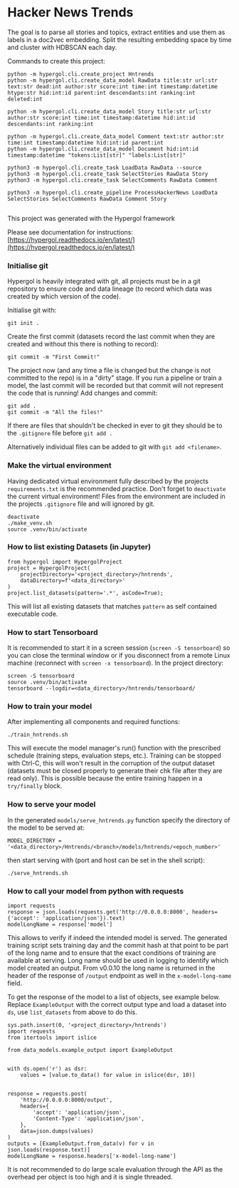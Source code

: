 # Hacker News Trends

The goal is to parse all stories and topics, extract entities and use them as labels in a doc2vec embedding.
Split the resulting embedding space by time and cluster with HDBSCAN each day.

Commands to create this project:

```
python -m hypergol.cli.create_project Hntrends
python -m hypergol.cli.create_data_model RawData title:str url:str text:str dead:int author:str score:int time:int timestamp:datetime htype:str hid:int:id parent:int descendants:int ranking:int deleted:int

python -m hypergol.cli.create_data_model Story title:str url:str author:str score:int time:int timestamp:datetime hid:int:id descendants:int ranking:int

python -m hypergol.cli.create_data_model Comment text:str author:str time:int timestamp:datetime hid:int:id parent:int
python -m hypergol.cli.create_data_model Document hid:int:id timestamp:datetime "tokens:List[str]" "labels:List[str]"

python3 -m hypergol.cli.create_task LoadData RawData --source
python3 -m hypergol.cli.create_task SelectStories RawData Story
python3 -m hypergol.cli.create_task SelectComments RawData Comment

python3 -m hypergol.cli.create_pipeline ProcessHackerNews LoadData SelectStories SelectComments RawData Comment Story


```

This project was generated with the Hypergol framework

Please see documentation for instructions: [https://hypergol.readthedocs.io/en/latest/](https://hypergol.readthedocs.io/en/latest/)

### Initialise git

Hypergol is heavily integrated with git, all projects must be in a git repository to ensure code and data lineage (to record which data was created by which version of the code).

Initialise git with:

```git init .```

Create the first commit (datasets record the last commit when they are created and without this there is nothing to record):

```git commit -m "First Commit!"```

The project now (and any time a file is changed but the change is not committed to the repo) is in a "dirty" stage. If you run a pipeline or train a model, the last commit will be recorded but that commit will not represent the code that is running! Add changes and commit:

```
git add .
git commit -m "All the files!"
```

If there are files that shouldn't be checked in ever to git they should be to the `.gitignore` file before `git add .`

Alternatively individual files can be added to git with `git add <filename>`.

### Make the virtual environment

Having dedicated virtual environment fully described by the projects `requirements.txt` is the recommended practice. Don't forget to `deactivate` the current virtual environment! Files from the environment are included in the projects `.gitignore` file and will ignored by git.

```
deactivate
./make_venv.sh
source .venv/bin/activate
```


### How to list existing Datasets (in Jupyter)

```
from hypergol import HypergolProject
project = HypergolProject(
    projectDirectory='<project_directory>/hntrends',
    dataDirectory=f'<data_directory>'
)
project.list_datasets(pattern='.*', asCode=True);
```

This will list all existing datasets that matches `pattern` as self contained executable code.


### How to start Tensorboard

It is recommended to start it in a screen session (`screen -S tensorboard`) so you can close the terminal window or if you disconnect from a remote Linux machine (reconnect with `screen -x tensorboard`). In the project directory:

```
screen -S tensorboard
source .venv/bin/activate
tensorboard --logdir=<data_directory>/hntrends/tensorboard/
```


### How to train your model

After implementing all components and required functions:

```
./train_hntrends.sh
```

This will execute the model manager's run() function with the prescribed schedule (training steps, evaluation steps, etc.). Training can be stopped with Ctrl-C, this will won't result in the corruption of the output dataset (datasets must be closed properly to generate their chk file after they are read only). This is possible because the entire training happen in a `try/finally` block.

### How to serve your model

In the generated `models/serve_hntrends.py` function specify the directory of the model to be served at:

```
MODEL_DIRECTORY = '<data_directory>/Hntrends/<branch>/models/hntrends/<epoch_number>'
```

then start serving with (port and host can be set in the shell script):

```
./serve_hntrends.sh
```


### How to call your model from python with requests

```
import requests
response = json.loads(requests.get('http://0.0.0.0:8000', headers={'accept': 'application/json'}).text)
modelLongName = response['model']
```

This allows to verify if indeed the intended model is served. The generated training script sets training day and the commit hash at that point to be part of the long name and to ensure that the exact conditions of training are available at serving. Long name should be used in logging to identify which model created an output. From v0.0.10 the long name is returned in the header of the response of `/output` endpoint as well in the `x-model-long-name` field.

To get the response of the model to a list of objects, see example below. Replace `ExampleOutput` with the correct output type and load a dataset into `ds`, use `list_datasets` from above to do this.

```
sys.path.insert(0, '<project_directory>/hntrends')
import requests
from itertools import islice

from data_models.example_output import ExampleOutput


with ds.open('r') as dsr:
    values = [value.to_data() for value in islice(dsr, 10)]


response = requests.post(
    'http://0.0.0.0:8000/output',
    headers={
        'accept': 'application/json',
        'Content-Type': 'application/json',
    },
    data=json.dumps(values)
)
outputs = [ExampleOutput.from_data(v) for v in json.loads(response.text)]
modelLongName = response.headers['x-model-long-name']
```

It is not recommended to do large scale evaluation through the API as the overhead per object is too high and it is single threaded.
